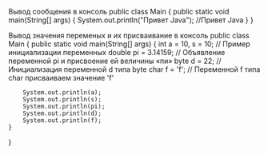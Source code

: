 Вывод сообщения в консоль
public class Main
{
	public static void main(String[] args) {
		System.out.println("Привет Java");   //Привет Java
	}
}

Вывод значения переменых и их присваивание в консоль
public class Main
{
	public static void main(String[] args)
	{
		int a = 10, s = 10;   // Пример инициализации переменных
        double pi = 3.14159;  // Объявление переменной pi и присвоение ей величины «пи»
        byte d = 22;          // Инициализация переменной d типа byte
        char f = 'f';         // Переменной f типа char присваиваем значение 'f'

	    System.out.println(a);
	    System.out.println(s);
	    System.out.println(pi);
	    System.out.println(d);
	    System.out.println(f);
	}
}

